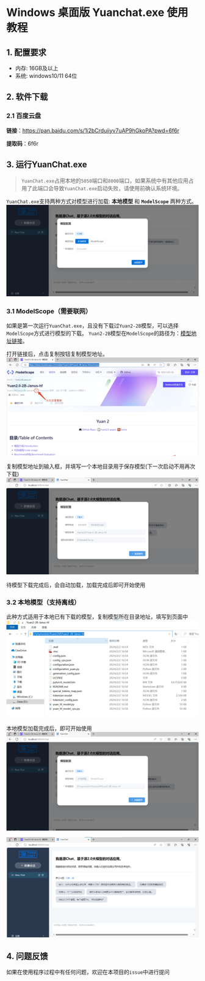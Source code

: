 # Windows 桌面版 Yuanchat.exe 使用教程

## 1. 配置要求 
* 内存: 16GB及以上
* 系统: windows10/11 64位

## 2. 软件下载
### 2.1 百度云盘
**链接**：https://pan.baidu.com/s/1i2bCrduiiyv7uAP9hGkoPA?pwd=6f6r 

**提取码**：6f6r 

## 3. 运行YuanChat.exe
> `YuanChat.exe`占用本地的`5050`端口和`8000`端口，如果系统中有其他应用占用了此端口会导致`YuanChat.exe`启动失败，请使用前确认系统环境。

`YuanChat.exe`支持两种方式对模型进行加载: **本地模型** 和 **`ModelScope`** 两种方式。
![yuanchat.exe](./images/yuanchatexe/yuanchatexe-1.jpg)

### 3.1 ModelScope（需要联网）
如果是第一次运行`YuanChat.exe`，且没有下载过`Yuan2-2B`模型，可以选择`ModelScope`方式进行模型的下载。
`Yuan2-2B`模型在`ModelScope`的路径为：[模型地址链接](https://www.modelscope.cn/models/YuanLLM/Yuan2-2B-Janus-hf/summary)。

打开链接后，点击复制按钮复制模型地址。
![modelscope](./images/yuanchatexe/modelscope.jpg)

复制模型地址到输入框，并填写一个本地目录用于保存模型(下一次启动不用再次下载)
![modelscope](./images/yuanchatexe/modelscopedownloading.jpg)

待模型下载完成后，会自动加载，加载完成后即可开始使用

### 3.2 本地模型（支持离线）
此种方式适用于本地已有下载的模型，复制模型所在目录地址，填写到页面中
![localdir](./images/yuanchatexe/localmodel.jpg)

本地模型加载完成后，即可开始使用
![local](./images/yuanchatexe/localloading.jpg)

![start](./images/yuanchatexe/start.jpg)

## 4. 问题反馈
如果在使用程序过程中有任何问题，欢迎在本项目的`issue`中进行提问